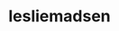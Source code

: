 ---
title: 'lesliemadsen'
first_name: 'Leslie'
last_name: 'Madsen'
org_title: 'Professor'
organization: 'Boise State'
state: 'ID'
email: 'lmadsen@boisestate.edu'
phone: ''
chair: 
active: true
assignee: 'lesliemadsen'

---